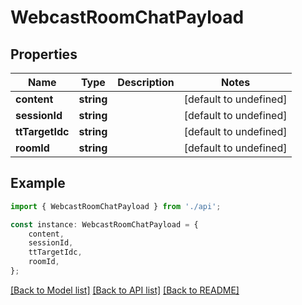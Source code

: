 # WebcastRoomChatPayload


## Properties

Name | Type | Description | Notes
------------ | ------------- | ------------- | -------------
**content** | **string** |  | [default to undefined]
**sessionId** | **string** |  | [default to undefined]
**ttTargetIdc** | **string** |  | [default to undefined]
**roomId** | **string** |  | [default to undefined]

## Example

```typescript
import { WebcastRoomChatPayload } from './api';

const instance: WebcastRoomChatPayload = {
    content,
    sessionId,
    ttTargetIdc,
    roomId,
};
```

[[Back to Model list]](../README.md#documentation-for-models) [[Back to API list]](../README.md#documentation-for-api-endpoints) [[Back to README]](../README.md)
